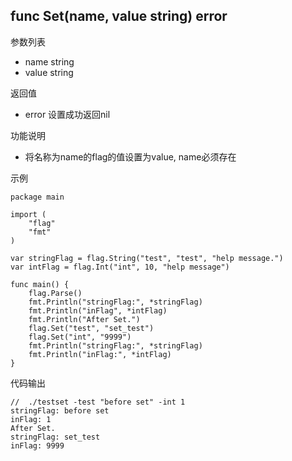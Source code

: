 ## func Set(name, value string) error

参数列表
- name string
- value string

返回值
- error 设置成功返回nil

功能说明
- 将名称为name的flag的值设置为value, name必须存在

示例
        
    package main
    
    import (
    	"flag"
    	"fmt"
    )
    
    var stringFlag = flag.String("test", "test", "help message.")
    var intFlag = flag.Int("int", 10, "help message")
    
    func main() {
    	flag.Parse()
    	fmt.Println("stringFlag:", *stringFlag)
    	fmt.Println("inFlag", *intFlag)
    	fmt.Println("After Set.")
    	flag.Set("test", "set_test")
    	flag.Set("int", "9999")
    	fmt.Println("stringFlag:", *stringFlag)
    	fmt.Println("inFlag:", *intFlag)
    }

代码输出
        
    //  ./testset -test "before set" -int 1
    stringFlag: before set
    inFlag: 1
    After Set.
    stringFlag: set_test
    inFlag: 9999
